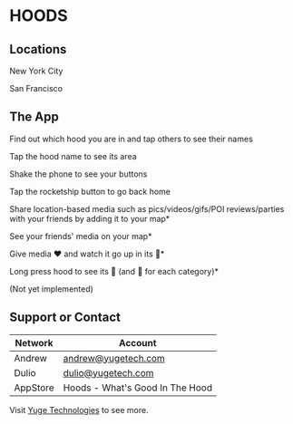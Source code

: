 # HOODS


## Locations

New York City

San Francisco


## The App

Find out which hood you are in and tap others to see their names

Tap the hood name to see its area

Shake the phone to see your buttons

Tap the rocketship button to go back home

Share location-based media such as pics/videos/gifs/POI reviews/parties with your friends by adding it to your map*

See your friends' media on your map*

Give media ❤️ and watch it go up in its 💯*

Long press hood to see its 💯 (and 💯 for each category)*

(Not yet implemented)


## Support or Contact

Network  | Account
------------- | -------------
Andrew | andrew@yugetech.com
Dulio | dulio@yugetech.com
AppStore | Hoods - What's Good In The Hood

Visit [Yuge Technologies](http://yugetech.com/) to see more.

